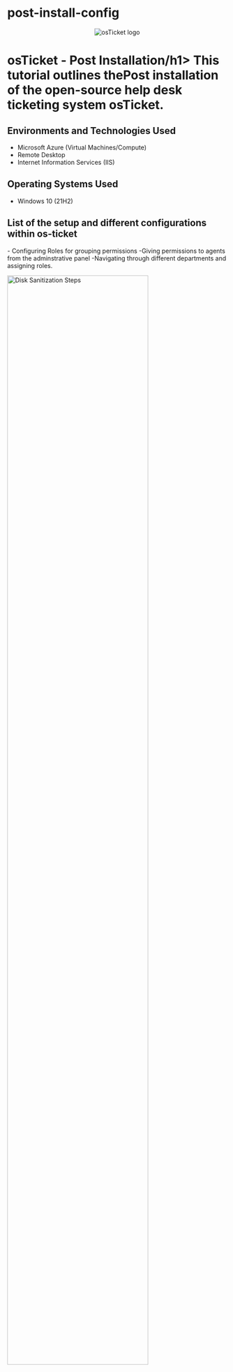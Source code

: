 # post-install-config
<p align="center">
<img src="https://i.imgur.com/Clzj7Xs.png" alt="osTicket logo"/>
</p>

<h1>osTicket - Post Installation/h1>
This tutorial outlines thePost installation of the open-source help desk ticketing system osTicket.<br />

<h2>Environments and Technologies Used</h2>

- Microsoft Azure (Virtual Machines/Compute)
- Remote Desktop
- Internet Information Services (IIS)

<h2>Operating Systems Used </h2>

- Windows 10</b> (21H2)

<h2>List of the setup and different configurations within os-ticket</h2>
 - Configuring Roles for grouping permissions
 -Giving permissions to agents from the adminstrative panel
 -Navigating through different departments and assigning roles.

 <p>
<img src="https://i.imgur.com/zG7V651.png" height="80%" width="80%" alt="Disk Sanitization Steps"/>
</p>
